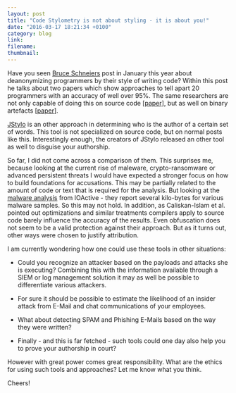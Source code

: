```yaml
---
layout: post
title: "Code Stylometry is not about styling - it is about you!"
date: "2016-03-17 18:21:34 +0100"
category: blog
link:
filename:
thumbnail:
---
```

Have you seen [Bruce Schneiers](https://www.schneier.com/blog/archives/2016/01/de-anonymizing_.html) post in January this year about deanonymizing
programmers by their style of writing code? Within this post he talks
about two papers which show approaches to tell apart 20 programmers with an
 accuracy of well over 95%. The same researchers are not only capable of 
doing this on source code [[paper](https://www.princeton.edu/~aylinc/papers/caliskan-islam_deanonymizing.pdf)], 
but as well on binary artefacts [[paper](https://www.princeton.edu/~aylinc/papers/caliskan-islam_when.pdf)].


[JStylo](https://psal.cs.drexel.edu/index.php/Main_Page) is an other
approach in determining who is the author of a certain set of words. This
tool is not specialized on source code, but on normal posts like this. 
Interestingly enough, the creators of JStylo released an other tool as well
to disguise your authorship.


So far, I did not come across a comparison of them. This surprises me, 
because looking at the current rise of maleware, crypto-ransomware or 
advanced persistent threats I would have expected a stronger focus on
how to build foundations for accusations. This may be partially related
to the amount of code or text that is required for the analysis. But 
looking at the [malware analysis](http://www.ioactive.com/pdfs/ZeusSpyEyeBankingTrojanAnalysis.pdf) from IOActive - they report several
kilo-bytes for various malware samples. So this may not hold. In addition, 
as Caliskan-Islam et al. pointed out optimizations and similar treatments 
compilers apply to source code barely influence the accuracy of the results.
Even obfuscation does not seem to be a valid protection against their 
approach. But as it turns out, other ways were chosen to justify 
attribution. 


I am currently wondering how one could use these tools in other situations:

* Could you recognize an attacker based on the payloads and attacks she is 
executing? Combining this with the information available through a SIEM or 
log management solution it may as well be possible to differentiate various
attackers. 


* For sure it should be possible to estimate the likelihood of an
insider attack from E-Mail and chat communications of your employees. 


* What about detecting SPAM and Phishing E-Mails based on the way they 
were written?


* Finally - and this is far fetched - such tools could one day also help
you to prove your authorship in court?


However with great power comes great responsibility. What are the ethics
for using such tools and approaches? Let me know what you think.

Cheers! 
